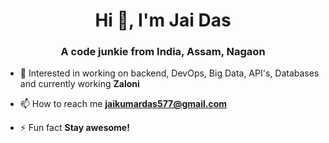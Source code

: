 <h1 align="center">Hi 👋, I'm Jai Das</h1>
<h3 align="center">A code junkie from India, Assam, Nagaon</h3>

- 🔭 Interested in working on backend, DevOps, Big Data, API's, Databases and currently working **Zaloni**

- 📫 How to reach me **jaikumardas577@gmail.com**

- ⚡ Fun fact **Stay awesome!**


